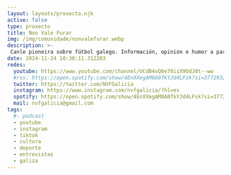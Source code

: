 ```yaml
---
layout: layouts/proxecto.njk
active: false
type: proxecto
title: Non Vale Furar
img: /img/comunidade/nonvalefurar.webp
description: >-
 Canle pioneira sobre fútbol galego. Información, opinión e humor a partes iguais.
date: 2024-11-24 10:30:11.312203
redes:
  youtube: https://www.youtube.com/channel/UCdB4vQ6e70iiX9OdJ8t--ww
  #rss: https://open.spotify.com/show/4EnXXegAM8A0fkYJd4LFsk?si=3772932cd7064fcf
  twitter: https://twitter.com/NVFGalicia
  instagram: https://www.instagram.com/nvfgalicia/?hl=es
  spotify: https://open.spotify.com/show/4EnXXegAM8A0fkYJd4LFsk?si=3772932cd7064fcf
  mail: nvfgalicia@gmail.com
tags:
  #- podcast
  - youtube
  - instagram
  - tiktok
  - cultura
  - deporte
  - entrevistas
  - galiza
---
```

